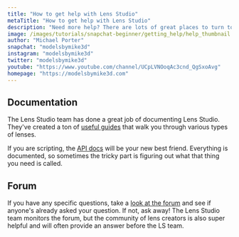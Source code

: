 ```yaml
---
title: "How to get help with Lens Studio"
metaTitle: "How to get help with Lens Studio"
description: "Need more help? There are lots of great places to turn to."
image: /images/tutorials/snapchat-beginner/getting_help/help_thumbnail.jpg
author: "Michael Porter"
snapchat: "modelsbymike3d"
instagram: "modelsbymike3d"
twitter: "modelsbymike3d"
youtube: "https://www.youtube.com/channel/UCpLVNOoqAc3cnd_QgSxoAvg"
homepage: "https://modelsbymike3d.com"
---
```


## Documentation

The Lens Studio team has done a great job of documenting Lens Studio. They've created a ton of [useful guides](https://lensstudio.snapchat.com/guides/) that walk you through various types of lenses.

If you are scripting, the [API docs](https://lensstudio.snapchat.com/api/) will be your new best friend. Everything is documented, so sometimes the tricky part is figuring out what that thing you need is called.

## Forum

If you have any specific questions, take a [look at the forum](https://support.lensstudio.snapchat.com/hc/en-us/community/topics) and see if anyone's already asked your question. If not, ask away! The Lens Studio team monitors the forum, but the community of lens creators is also super helpful and will often provide an answer before the LS team.
